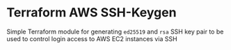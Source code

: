 # Terraform AWS SSH-Keygen
Simple Terraform module for generating `ed25519` and `rsa` SSH key pair to be used to control login access to AWS EC2 instances via SSH
